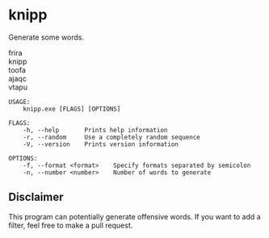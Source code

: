 
# knipp

Generate some words.

frira  
knipp  
toofa  
ajaqc  
vtapu

```
USAGE:
    knipp.exe [FLAGS] [OPTIONS]

FLAGS:
    -h, --help       Prints help information
    -r, --random     Use a completely random sequence
    -V, --version    Prints version information

OPTIONS:
    -f, --format <format>    Specify formats separated by semicolon
    -n, --number <number>    Number of words to generate
```

## Disclaimer

This program can potentially generate offensive words. If you want to add a
filter, feel free to make a pull request.

